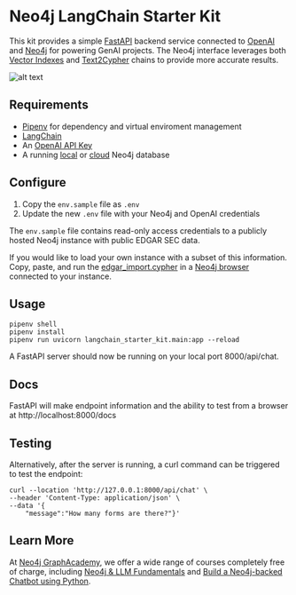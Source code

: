 # Neo4j LangChain Starter Kit
This kit provides a simple [FastAPI](https://fastapi.tiangolo.com/) backend service connected to [OpenAI](https://platform.openai.com/docs/overview) and [Neo4j](https://neo4j.com/developer/) for powering GenAI projects. The Neo4j interface leverages both [Vector Indexes](https://python.langchain.com/docs/integrations/vectorstores/neo4jvector) and [Text2Cypher](https://python.langchain.com/docs/use_cases/graph/integrations/graph_cypher_qa) chains to provide more accurate results. 

![alt text](https://res.cloudinary.com/dk0tizgdn/image/upload/v1711042573/langchain_starter_kit_sample_jgvnfb.gif "Testing Neo4j LangChain Starter Kit")


## Requirements
- [Pipenv](https://pypi.org/project/pipenv/) for dependency and virtual enviroment management
- [LangChain](https://python.langchain.com/docs/get_started/introduction)
- An [OpenAI API Key](https://openai.com/blog/openai-api)
- A running [local](https://neo4j.com/download/) or [cloud](https://neo4j.com/cloud/platform/aura-graph-database/) Neo4j database


## Configure
1. Copy the `env.sample` file as `.env` 
2. Update the new `.env` file with your Neo4j and OpenAI credentials

The `env.sample` file contains read-only access credentials to a publicly hosted Neo4j instance with public EDGAR SEC data. 

If you would like to load your own instance with a subset of this information. Copy, paste, and run the [edgar_import.cypher](edgar_import.cypher) in a [Neo4j browser](https://neo4j.com/docs/browser-manual/current/) connected to your instance.

## Usage
```
pipenv shell
pipenv install
pipenv run uvicorn langchain_starter_kit.main:app --reload
```

A FastAPI server should now be running on your local port 8000/api/chat.

## Docs
FastAPI will make endpoint information and the ability to test from a browser at http://localhost:8000/docs

## Testing
Alternatively, after the server is running, a curl command can be triggered to test the endpoint:
```
curl --location 'http://127.0.0.1:8000/api/chat' \
--header 'Content-Type: application/json' \
--data '{
    "message":"How many forms are there?"}'
```


## Learn More
At [Neo4j GraphAcademy](https://graphacademy.neo4j.com), we offer a wide range of courses completely free of charge, including [Neo4j & LLM Fundamentals](https://graphacademy.neo4j.com/courses/llm-fundamentals/) and [Build a Neo4j-backed Chatbot using Python](https://graphacademy.neo4j.com/courses/llm-chatbot-python/).